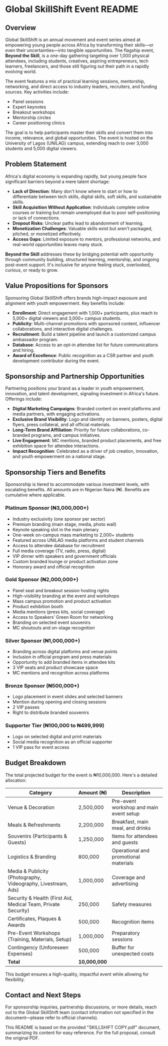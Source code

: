 # Global SkillShift Event README

## Overview
Global SkillShift is an annual movement and event series aimed at empowering young people across Africa by transforming their skills—or even their uncertainties—into tangible opportunities. The flagship event, **Beyond the Skill**, is a one-day gathering targeting over 1,000 physical attendees, including students, creatives, aspiring entrepreneurs, tech learners, freelancers, and those still figuring out their path in a rapidly evolving world.

The event features a mix of practical learning sessions, mentorship, networking, and direct access to industry leaders, recruiters, and funding sources. Key activities include:
- Panel sessions
- Expert keynotes
- Breakout workshops
- Mentorship circles
- Career positioning clinics

The goal is to help participants master their skills and convert them into income, relevance, and global opportunities. The event is hosted on the University of Lagos (UNILAG) campus, extending reach to over 3,000 students and 5,000 digital viewers.

## Problem Statement
Africa's digital economy is expanding rapidly, but young people face significant barriers beyond a mere talent shortage:
- **Lack of Direction**: Many don't know where to start or how to differentiate between tech skills, digital skills, soft skills, and sustainable skills.
- **Skill Acquisition Without Application**: Individuals complete online courses or training but remain unemployed due to poor self-positioning or lack of connections.
- **Dropout Risks**: Unclear paths lead to abandonment of learning.
- **Monetization Challenges**: Valuable skills exist but aren't packaged, pitched, or monetized effectively.
- **Access Gaps**: Limited exposure to mentors, professional networks, and real-world opportunities leaves many stuck.

**Beyond the Skill** addresses these by bridging potential with opportunity through community building, structured learning, mentorship, and ongoing post-event support. It's inclusive for anyone feeling stuck, overlooked, curious, or ready to grow.

## Value Propositions for Sponsors
Sponsoring Global SkillShift offers brands high-impact exposure and alignment with youth empowerment. Key benefits include:

- **Enrollment**: Direct engagement with 1,000+ participants, plus reach to 5,000+ digital viewers and 3,000+ campus students.
- **Publicity**: Multi-channel promotions with sponsored content, influencer collaborations, and interactive digital challenges.
- **Recruitment**: Build a talent pipeline and launch a customized campus ambassador program.
- **Database**: Access to an opt-in attendee list for future communications and hiring.
- **Award of Excellence**: Public recognition as a CSR partner and youth development contributor during the event.

## Sponsorship and Partnership Opportunities
Partnering positions your brand as a leader in youth empowerment, innovation, and talent development, signaling investment in Africa's future. Offerings include:

- **Digital Marketing Campaigns**: Branded content on event platforms and media partners, with engaging activations.
- **Exclusive Brand Visibility**: Logo and identity on banners, posters, digital flyers, press collateral, and all official materials.
- **Long-Term Brand Affiliation**: Priority for future collaborations, co-branded programs, and campus initiatives.
- **Live Engagement**: MC mentions, branded product placements, and free exhibition space for attendee interactions.
- **Impact Recognition**: Celebrated as a driver of job creation, innovation, and youth empowerment on a national stage.

## Sponsorship Tiers and Benefits
Sponsorship is tiered to accommodate various investment levels, with escalating benefits. All amounts are in Nigerian Naira (₦). Benefits are cumulative where applicable.

### Platinum Sponsor (₦3,000,000+)
- Industry exclusivity (one sponsor per sector)
- Premium branding (main stage, media, photo wall)
- Keynote speaking slot in the main plenary
- One-week on-campus mass marketing to 2,000+ students
- Featured across UNILAG media platforms and student channels
- Access to attendee database for recruitment
- Full media coverage (TV, radio, press, digital)
- VIP dinner with speakers and government officials
- Custom branded lounge or product activation zone
- Honorary award and official recognition

### Gold Sponsor (₦2,000,000+)
- Panel seat and breakout session hosting rights
- High-visibility branding at the event and workshops
- Mass campus promotion and product activation
- Product exhibition booth
- Media mentions (press kits, social coverage)
- Access to Speakers’ Green Room for networking
- Branding on selected event souvenirs
- MC shoutouts and on-stage recognition

### Silver Sponsor (₦1,000,000+)
- Branding across digital platforms and venue points
- Inclusion in official program and press materials
- Opportunity to add branded items in attendee kits
- 3 VIP seats and product showcase space
- MC mentions and recognition across platforms

### Bronze Sponsor (₦500,000+)
- Logo placement in event slides and selected banners
- Mention during opening and closing sessions
- 2 VIP passes
- Right to distribute branded souvenirs

### Supporter Tier (₦100,000 to ₦499,999)
- Logo on selected digital and print materials
- Social media recognition as an official supporter
- 1 VIP pass for event access

## Budget Breakdown
The total projected budget for the event is ₦10,000,000. Here's a detailed allocation:

| Category | Amount (₦) | Description |
|----------|------------|-------------|
| Venue & Decoration | 2,500,000 | Pre-event workshop and main event setup |
| Meals & Refreshments | 2,200,000 | Breakfast, main meal, and drinks |
| Souvenirs (Participants & Guests) | 1,250,000 | Items for attendees and guests |
| Logistics & Branding | 800,000 | Operational and promotional materials |
| Media & Publicity (Photography, Videography, Livestream, Ads) | 1,000,000 | Coverage and advertising |
| Security & Health (First Aid, Medical Team, Private Security) | 250,000 | Safety measures |
| Certificates, Plaques & Awards | 500,000 | Recognition items |
| Pre-Event Workshops (Training, Materials, Setup) | 1,000,000 | Preparatory sessions |
| Contingency (Unforeseen Expenses) | 500,000 | Buffer for unexpected costs |
| **Total** | **10,000,000** | |

This budget ensures a high-quality, impactful event while allowing for flexibility.

## Contact and Next Steps
For sponsorship inquiries, partnership discussions, or more details, reach out to the Global SkillShift team (contact information not specified in the document—please refer to official channels).

This README is based on the provided "SKILLSHIFT COPY.pdf" document, summarizing its content for easy reference. For the full proposal, consult the original PDF.